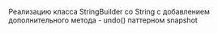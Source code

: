 Реализацию класса StringBuilder со String с добавлением дополнительного метода - undo() паттерном snapshot
